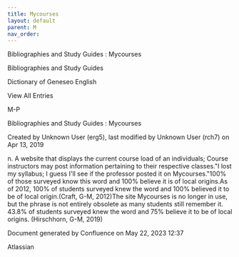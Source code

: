 ```yaml
---
title: Mycourses
layout: default
parent: M
nav_order:
---
```


Bibliographies and Study Guides : Mycourses

Bibliographies and Study Guides

Dictionary of Geneseo English

View All Entries

M-P

Bibliographies and Study Guides : Mycourses

Created by  Unknown User (erg5), last modified by  Unknown User (rch7) on Apr 13, 2019

n. A website that displays the current course load of an individuals; Course instructors may post information pertaining to their respective classes.&quot;I lost my syllabus; I guess I'll see if the professor posted it on Mycourses.&quot;100% of those surveyed know this word and 100% believe it is of local origins.As of 2012, 100% of students surveyed knew the word and 100% believed it to be of local origin.(Craft, G-M, 2012)The site Mycourses is no longer in use, but the phrase is not entirely obsolete as many students still remember it. 43.8% of students surveyed knew the word and 75% believe it to be of local origins. (Hirschhorn, G-M, 2019)

Document generated by Confluence on May 22, 2023 12:37

Atlassian
